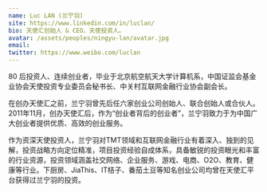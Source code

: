 ```yaml
---
name: Luc LAN (兰宁羽)
site: https://www.linkedin.com/in/luclan/
bio: 天使汇创始人 & CEO，天使投资人。
avatar: /assets/peoples/ningyu-lan/avatar.jpg
email: 
twitter: https://www.weibo.com/luclan
---
```


80 后投资人、连续创业者，毕业于北京航空航天大学计算机系，中国证监会基金业协会天使投资专业委员会秘书长、中关村互联网金融行业协会副会长。

在创办天使汇之前，兰宁羽曾先后任六家创业公司创始人、联合创始人或合伙人。2011年11月，创办天使汇后，作为“创业者背后的创业者”，兰宁羽致力于为中国广大创业者提供优质、高效的创业服务。

作为资深天使投资人，兰宁羽对TMT领域和互联网金融行业有着深入、独到的见解，投资战略方向定位精准，项目投资经验自成体系，具备敏锐的投资眼光和丰富的行业资源，投资领域涵盖社交网络、企业服务、游戏、电商、O2O、教育、健康等行业。下厨房、JiaThis、IT桔子、番茄土豆等知名创业公司均曾在天使汇平台获得过兰宁羽的投资。
